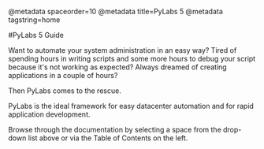 @metadata spaceorder=10
@metadata title=PyLabs 5
@metadata tagstring=home


#PyLabs 5 Guide

Want to automate your system administration in an easy way?
Tired of spending hours in writing scripts and some more hours to debug your script because it's not working as expected?
Always dreamed of creating applications in a couple of hours?

Then PyLabs comes to the rescue. 

PyLabs is the ideal framework for easy datacenter automation and for rapid application development.

Browse through the documentation by selecting a space from the drop-down list above or via the Table of Contents on the left.



